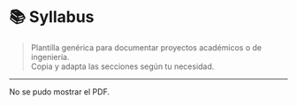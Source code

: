 # 📚 Syllabus

> Plantilla genérica para documentar proyectos académicos o de ingeniería.  
> Copia y adapta las secciones según tu necesidad.

---

<object data="/recursos/archivos/Calendario.pdf" type="application/pdf" width="100%" height="600">
  <p>No se pudo mostrar el PDF.
</object>